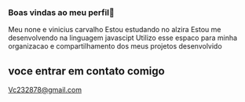 ###  Boas vindas ao meu perfil👋

Meu none e vinicius carvalho
Estou estudando no alzira
Estou me desenvolvendo na linguagem javascipt
Utilizo esse espaco para minha organizacao e compartilhamento dos meus projetos desenvolvido

## voce entrar em contato comigo

Vc232878@gmail.com
